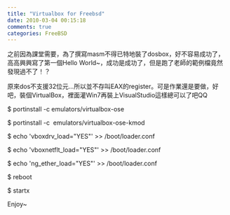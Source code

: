 ```yaml
---
title: "Virtualbox for Freebsd"
date: 2010-03-04 00:15:18
comments: true
categories: FreeBSD
---
```

<p>之前因為課堂需要，為了撰寫masm不得已特地裝了dosbox，好不容易成功了，高高興興寫了第一個Hello World~，成功是成功了，但是跑了老師的範例檔竟然發現過不了！？</p><p>原來dos不支援32位元...所以並不存叫EAX的register。可是作業還是要做，好吧，裝個VirtualBox，裡面灌Win7再裝上VisualStudio這樣總可以了吧QQ</p><p>$ portinstall -c emulators/virtualbox-ose<span class="postbody"></span></p><p><span class="postbody">$ portinstall -c&nbsp; </span>emulators/virtualbox-ose-kmod<span class="postbody"></span></p><p><span class="postbody">$ echo 'vboxdrv_load="YES"' &gt;&gt; /boot/loader.conf</span><span class="postbody"><span style="display: none;">o8n#Yi�^2I</span></span></p><p><span class="postbody">$ echo 'vboxnetflt_load="YES"' &gt;&gt; /boot/loader.conf</span><span class="postbody"><span style="display: none;">F#W,|ZBu6J2i</span></span><span class="postbody"></span></p><p><span class="postbody">$ echo 'ng_ether_load="YES"' &gt;&gt; /boot/loader.conf</span></p><p><span class="postbody">$ reboot</span></p><p><span class="postbody">$ startx</span></p><p><span class="postbody">Enjoy~<br /></span></p>
